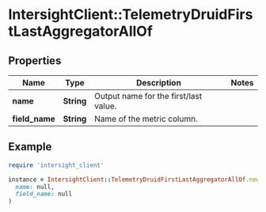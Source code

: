 # IntersightClient::TelemetryDruidFirstLastAggregatorAllOf

## Properties

| Name | Type | Description | Notes |
| ---- | ---- | ----------- | ----- |
| **name** | **String** | Output name for the first/last value. |  |
| **field_name** | **String** | Name of the metric column. |  |

## Example

```ruby
require 'intersight_client'

instance = IntersightClient::TelemetryDruidFirstLastAggregatorAllOf.new(
  name: null,
  field_name: null
)
```

